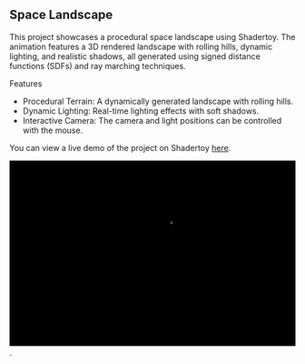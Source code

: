 ## Space Landscape
This project showcases a procedural space landscape using Shadertoy. The animation features a 3D rendered landscape with rolling hills, dynamic lighting, and realistic shadows, all generated using signed distance functions (SDFs) and ray marching techniques.

Features  
- Procedural Terrain: A dynamically generated landscape with rolling hills.  
- Dynamic Lighting: Real-time lighting effects with soft shadows.  
- Interactive Camera: The camera and light positions can be controlled with the mouse.  

You can view a live demo of the project on Shadertoy [here](https://www.shadertoy.com/view/DtKfRm).

![Visualization](Space-Landscape-Vid.gif).

